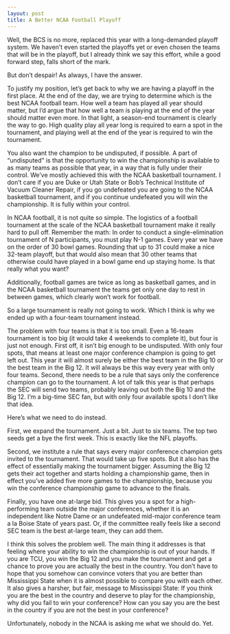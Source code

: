 ```yaml
---
layout: post
title: A Better NCAA Football Playoff
---
```

Well, the BCS is no more, replaced this year with a long-demanded playoff system.  We haven’t even started the playoffs yet or even chosen the teams that will be in the playoff, but I already think we say this effort, while a good forward step, falls short of the mark.

But don’t despair!  As always, I have the answer.

To justify my position, let’s get back to why we are having a playoff in the first place.  At the end of the day, we are trying to determine which is the best NCAA football team.  How well a team has played all year should matter, but I’d argue that how well a team is playing at the end of the year should matter even more.  In that light, a season-end tournament is clearly the way to go.  High quality play all year long is required to earn a spot in the tournament, and playing well at the end of the year is required to win the tournament.

You also want the champion to be undisputed, if possible.  A part of “undisputed” is that the opportunity to win the championship is available to as many teams as possible that year, in a way that is fully under their control.  We’ve mostly achieved this with the NCAA basketball tournament.  I don’t care if you are Duke or Utah State or Bob’s Technical Institute of Vacuum Cleaner Repair, if you go undefeated you are going to the NCAA basketball tournament, and if you continue undefeated you will win the championship.  It is fully within your control.

In NCAA football, it is not quite so simple.  The logistics of a football tournament at the scale of the NCAA basketball tournament make it really hard to pull off.  Remember the math:  In order to conduct a single-elimination tournament of N participants, you must play N-1 games.  Every year we have on the order of 30 bowl games.  Rounding that up to 31 could make a nice 32-team playoff, but that would also mean that 30 other teams that otherwise could have played in a bowl game end up staying home.  Is that really what you want?

Additionally, football games are twice as long as basketball games, and in the NCAA basketball tournament the teams get only one day to rest in between games, which clearly won’t work for football.

So a large tournament is really not going to work.  Which I think is why we ended up with a four-team tournament instead.

The problem with four teams is that it is too small.  Even a 16-team tournament is too big (it would take 4 weekends to complete it), but four is just not enough.  First off, it isn’t big enough to be undisputed.  With only four spots, that means at least one major conference champion is going to get left out.  This year it will almost surely be either the best team in the Big 10 or the best team in the Big 12.  It will always be this way every year with only four teams.  Second, there needs to be a rule that says only the conference champion can go to the tournament.  A lot of talk this year is that perhaps the SEC will send two teams, probably leaving out both the Big 10 and the Big 12.  I’m a big-time SEC fan, but with only four available spots I don’t like that idea.

Here’s what we need to do instead.

First, we expand the tournament.  Just a bit.  Just to six teams.  The top two seeds get a bye the first week.  This is exactly like the NFL playoffs.

Second, we institute a rule that says every major conference champion gets invited to the tournament.  That would take up five spots.  But it also has the effect of essentially making the tournament bigger.  Assuming the Big 12 gets their act together and starts holding a championship game, then in effect you’ve added five more games to the championship, because you win the conference championship game to advance to the finals.

Finally, you have one at-large bid.  This gives you a spot for a high-performing team outside the major conferences, whether it is an independent like Notre Dame or an undefeated mid-major conference team a la Boise State of years past.  Or, if the committee really feels like a second SEC team is the best at-large team, they can add them.

I think this solves the problem well.  The main thing it addresses is that feeling where your ability to win the championship is out of your hands.  If you are TCU, you win the Big 12 and you make the tournament and get a chance to prove you are actually the best in the country.  You don’t have to hope that you somehow can convince voters that you are better than Mississippi State when it is almost possible to compare you with each other.  It also gives a harsher, but fair, message to Mississippi State:  If you think you are the best in the country and deserve to play for the championship, why did you fail to win your conference?  How can you say you are the best in the country if you are not the best in your conference?

Unfortunately, nobody in the NCAA is asking me what we should do.  Yet.